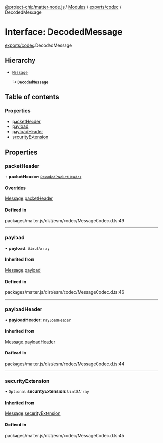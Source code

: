 [@project-chip/matter-node.js](../README.md) / [Modules](../modules.md) / [exports/codec](../modules/exports_codec.md) / DecodedMessage

# Interface: DecodedMessage

[exports/codec](../modules/exports_codec.md).DecodedMessage

## Hierarchy

- [`Message`](exports_codec.Message.md)

  ↳ **`DecodedMessage`**

## Table of contents

### Properties

- [packetHeader](exports_codec.DecodedMessage.md#packetheader)
- [payload](exports_codec.DecodedMessage.md#payload)
- [payloadHeader](exports_codec.DecodedMessage.md#payloadheader)
- [securityExtension](exports_codec.DecodedMessage.md#securityextension)

## Properties

### packetHeader

• **packetHeader**: [`DecodedPacketHeader`](exports_codec.DecodedPacketHeader.md)

#### Overrides

[Message](exports_codec.Message.md).[packetHeader](exports_codec.Message.md#packetheader)

#### Defined in

packages/matter.js/dist/esm/codec/MessageCodec.d.ts:49

___

### payload

• **payload**: `Uint8Array`

#### Inherited from

[Message](exports_codec.Message.md).[payload](exports_codec.Message.md#payload)

#### Defined in

packages/matter.js/dist/esm/codec/MessageCodec.d.ts:46

___

### payloadHeader

• **payloadHeader**: [`PayloadHeader`](exports_codec.PayloadHeader.md)

#### Inherited from

[Message](exports_codec.Message.md).[payloadHeader](exports_codec.Message.md#payloadheader)

#### Defined in

packages/matter.js/dist/esm/codec/MessageCodec.d.ts:44

___

### securityExtension

• `Optional` **securityExtension**: `Uint8Array`

#### Inherited from

[Message](exports_codec.Message.md).[securityExtension](exports_codec.Message.md#securityextension)

#### Defined in

packages/matter.js/dist/esm/codec/MessageCodec.d.ts:45
